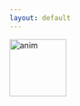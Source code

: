 ```yaml
---
layout: default
---
```

<div>
    <img src="{{ site.url }}/images/anim.gif" class="anim" alt="anim" width="100"/>
</div>

<div class="grid">
    <div class="grid-sizer"></div>
</div>